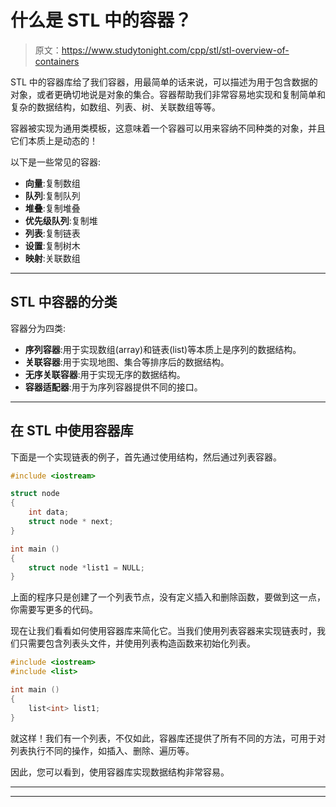 # 什么是 STL 中的容器？

> 原文：<https://www.studytonight.com/cpp/stl/stl-overview-of-containers>

STL 中的容器库给了我们容器，用最简单的话来说，可以描述为用于包含数据的对象，或者更确切地说是对象的集合。容器帮助我们非常容易地实现和复制简单和复杂的数据结构，如数组、列表、树、关联数组等等。

容器被实现为通用类模板，这意味着一个容器可以用来容纳不同种类的对象，并且它们本质上是动态的！

以下是一些常见的容器:

*   **向量**:复制数组
*   **队列**:复制队列
*   **堆叠**:复制堆叠
*   **优先级队列**:复制堆
*   **列表**:复制链表
*   **设置**:复制树木
*   **映射**:关联数组

* * *

## STL 中容器的分类

容器分为四类:

*   **序列容器**:用于实现数组(array)和链表(list)等本质上是序列的数据结构。
*   **关联容器**:用于实现地图、集合等排序后的数据结构。
*   **无序关联容器**:用于实现无序的数据结构。
*   **容器适配器**:用于为序列容器提供不同的接口。

* * *

## 在 STL 中使用容器库

下面是一个实现链表的例子，首先通过使用结构，然后通过列表容器。

```cpp
#include <iostream>

struct node
{
    int data;
    struct node * next;
}

int main ()
{
    struct node *list1 = NULL;
}
```

上面的程序只是创建了一个列表节点，没有定义插入和删除函数，要做到这一点，你需要写更多的代码。

现在让我们看看如何使用容器库来简化它。当我们使用列表容器来实现链表时，我们只需要包含列表头文件，并使用列表构造函数来初始化列表。

```cpp
#include <iostream>
#include <list>

int main ()
{
    list<int> list1; 
} 
```

就这样！我们有一个列表，不仅如此，容器库还提供了所有不同的方法，可用于对列表执行不同的操作，如插入、删除、遍历等。

因此，您可以看到，使用容器库实现数据结构非常容易。

* * *

* * *